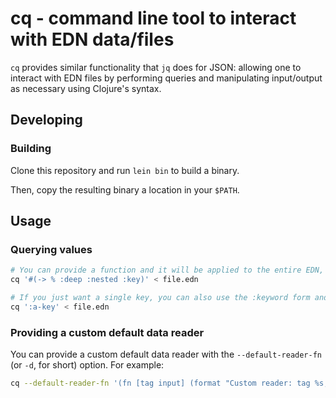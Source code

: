 # cq - command line tool to interact with EDN data/files

`cq` provides similar functionality that `jq` does for JSON: allowing one to interact with EDN files by performing queries and manipulating input/output as necessary using Clojure's syntax.

## Developing

### Building

Clone this repository and run `lein bin` to build a binary.

Then, copy the resulting binary a location in your `$PATH`.

## Usage

### Querying values

```bash
# You can provide a function and it will be applied to the entire EDN, printing its output in the end
cq '#(-> % :deep :nested :key)' < file.edn
```

```bash
# If you just want a single key, you can also use the :keyword form and it works just like Clojure
cq ':a-key' < file.edn
```

### Providing a custom default data reader

You can provide a custom default data reader with the `--default-reader-fn` (or `-d`, for short) option. For example:

```bash
cq --default-reader-fn '(fn [tag input] (format "Custom reader: tag %s, input %s" tag input))'
```

